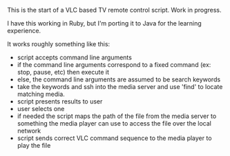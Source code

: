 This is the start of a VLC based TV remote control script. Work in progress.

I have this working in Ruby, but I'm porting it to Java for the learning experience.

It works roughly something like this:
- script accepts command line arguments
- if the command line arguments correspond to a fixed command (ex: stop, pause, etc) then execute it
- else, the command line arguments are assumed to be search keywords
- take the keywords and ssh into the media server and use 'find' to locate matching media.
- script presents results to user
- user selects one
- if needed the script maps the path of the file from the media server to something the media player can use to access the file over the local network
- script sends correct VLC command sequence to the media player to play the file